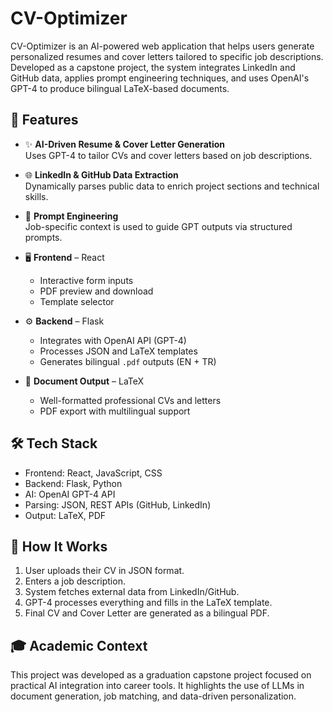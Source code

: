 # CV-Optimizer

CV-Optimizer is an AI-powered web application that helps users generate personalized resumes and cover letters tailored to specific job descriptions. Developed as a capstone project, the system integrates LinkedIn and GitHub data, applies prompt engineering techniques, and uses OpenAI's GPT-4 to produce bilingual LaTeX-based documents.

## 🚀 Features

- ✨ **AI-Driven Resume & Cover Letter Generation**  
  Uses GPT-4 to tailor CVs and cover letters based on job descriptions.

- 🌐 **LinkedIn & GitHub Data Extraction**  
  Dynamically parses public data to enrich project sections and technical skills.

- 🧠 **Prompt Engineering**  
  Job-specific context is used to guide GPT outputs via structured prompts.

- 🖥️ **Frontend** – React  
  - Interactive form inputs  
  - PDF preview and download  
  - Template selector  

- ⚙️ **Backend** – Flask  
  - Integrates with OpenAI API (GPT-4)  
  - Processes JSON and LaTeX templates  
  - Generates bilingual `.pdf` outputs (EN + TR)

- 📄 **Document Output** – LaTeX  
  - Well-formatted professional CVs and letters  
  - PDF export with multilingual support

## 🛠️ Tech Stack

- Frontend: React, JavaScript, CSS
- Backend: Flask, Python
- AI: OpenAI GPT-4 API
- Parsing: JSON, REST APIs (GitHub, LinkedIn)
- Output: LaTeX, PDF

## 📌 How It Works

1. User uploads their CV in JSON format.
2. Enters a job description.
3. System fetches external data from LinkedIn/GitHub.
4. GPT-4 processes everything and fills in the LaTeX template.
5. Final CV and Cover Letter are generated as a bilingual PDF.

## 🎓 Academic Context

This project was developed as a graduation capstone project focused on practical AI integration into career tools. It highlights the use of LLMs in document generation, job matching, and data-driven personalization.
